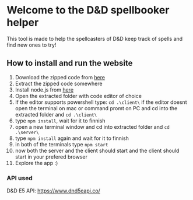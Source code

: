 # Welcome to the D&D spellbooker helper

This tool is made to help the spellcasters of D&D keep track of spells and find new ones to try!

## How to install and run the website

1. Download the zipped code from [here](https://github.com/VictorBuch/dndapp/releases/tag/1.0)
2. Extract the zipped code somewhere
3. Install node.js from [here](https://nodejs.org/en/)
4. Open the extracted folder with code editor of choice
5. If the editor supports powershell type: `cd .\client\` if the editor doesnt open the terminal on mac or command promt on PC and cd into the extracted folder and `cd .\client\`
6. type `npm install`, wait for it to finnish
7. open a new terminal window and cd into extracted folder and `cd .\server\`
8. type `npm install` again and wait for it to finnish
9. in both of the terminals type `npm start`
10. now both the server and the client should start and the client should start in your prefered browser
11. Explore the app :)

### API used
D&D E5 API: https://www.dnd5eapi.co/
